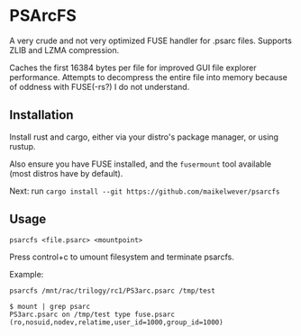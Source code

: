 PSArcFS
=======


A very crude and not very optimized FUSE handler for .psarc files.
Supports ZLIB and LZMA compression.

Caches the first 16384 bytes per file for improved GUI file explorer performance.
Attempts to decompress the entire file into memory because of oddness with FUSE(-rs?) I do not understand.


Installation
------------

Install rust and cargo, either via your distro's package manager, or using rustup.

Also ensure you have FUSE installed, and the `fusermount` tool available (most distros have by default).

Next: run `cargo install --git https://github.com/maikelwever/psarcfs`


Usage
-----

`psarcfs <file.psarc> <mountpoint>`

Press control+c to umount filesystem and terminate psarcfs.


Example:

`psarcfs /mnt/rac/trilogy/rc1/PS3arc.psarc /tmp/test`


```
$ mount | grep psarc
PS3arc.psarc on /tmp/test type fuse.psarc (ro,nosuid,nodev,relatime,user_id=1000,group_id=1000)
```

